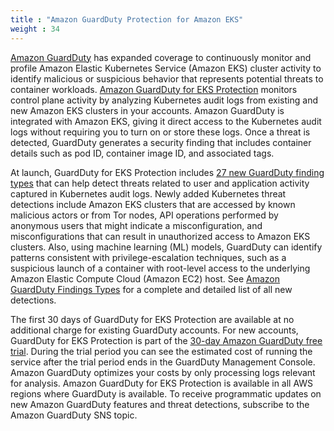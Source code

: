 ```yaml
---
title : "Amazon GuardDuty Protection for Amazon EKS"
weight : 34
---
```


[Amazon GuardDuty](https://aws.amazon.com/guardduty/) has expanded coverage to continuously monitor and profile Amazon Elastic Kubernetes Service (Amazon EKS) cluster activity to identify malicious or suspicious behavior that represents potential threats to container workloads. [Amazon GuardDuty for EKS Protection](https://docs.aws.amazon.com/guardduty/latest/ug/kubernetes-protection.html) monitors control plane activity by analyzing Kubernetes audit logs from existing and new Amazon EKS clusters in your accounts. Amazon GuardDuty is integrated with Amazon EKS, giving it direct access to the Kubernetes audit logs without requiring you to turn on or store these logs. Once a threat is detected, GuardDuty generates a security finding that includes container details such as pod ID, container image ID, and associated tags. 

At launch, GuardDuty for EKS Protection includes [27 new GuardDuty finding types](https://docs.aws.amazon.com/guardduty/latest/ug/guardduty_finding-types-kubernetes.html) that can help detect threats related to user and application activity captured in Kubernetes audit logs. Newly added Kubernetes threat detections include Amazon EKS clusters that are accessed by known malicious actors or from Tor nodes, API operations performed by anonymous users that might indicate a misconfiguration, and misconfigurations that can result in unauthorized access to Amazon EKS clusters. Also, using machine learning (ML) models, GuardDuty can identify patterns consistent with privilege-escalation techniques, such as a suspicious launch of a container with root-level access to the underlying Amazon Elastic Compute Cloud (Amazon EC2) host. See [Amazon GuardDuty Findings Types](https://docs.aws.amazon.com/guardduty/latest/ug/guardduty_findings) for a complete and detailed list of all new detections.

The first 30 days of GuardDuty for EKS Protection are available at no additional charge for existing GuardDuty accounts. For new accounts, GuardDuty for EKS Protection is part of the [30-day Amazon GuardDuty free trial](https://aws.amazon.com/guardduty/pricing/). During the trial period you can see the estimated cost of running the service after the trial period ends in the GuardDuty Management Console. Amazon GuardDuty optimizes your costs by only processing logs relevant for analysis. Amazon GuardDuty for EKS Protection is available in all AWS regions where GuardDuty is available. To receive programmatic updates on new Amazon GuardDuty features and threat detections, subscribe to the Amazon GuardDuty SNS topic.


